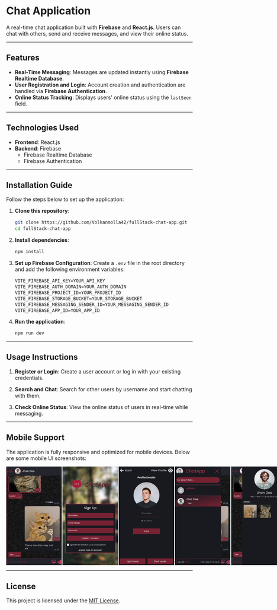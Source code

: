 # Chat Application

A real-time chat application built with **Firebase** and **React.js**. Users can chat with others, send and receive messages, and view their online status.

---

## Features

- **Real-Time Messaging**: Messages are updated instantly using **Firebase Realtime Database**.
- **User Registration and Login**: Account creation and authentication are handled via **Firebase Authentication**.
- **Online Status Tracking**: Displays users' online status using the `lastSeen` field.

---

## Technologies Used

- **Frontend**: React.js
- **Backend**: Firebase
  - Firebase Realtime Database
  - Firebase Authentication

---

## Installation Guide

Follow the steps below to set up the application:

1. **Clone this repository**:

   ```bash
   git clone https://github.com/Volkanmolla42/fullStack-chat-app.git
   cd fullStack-chat-app
   ```

2. **Install dependencies**:

   ```bash
   npm install
   ```

3. **Set up Firebase Configuration**:
   Create a `.env` file in the root directory and add the following environment variables:

   ```env
   VITE_FIREBASE_API_KEY=YOUR_API_KEY
   VITE_FIREBASE_AUTH_DOMAIN=YOUR_AUTH_DOMAIN
   VITE_FIREBASE_PROJECT_ID=YOUR_PROJECT_ID
   VITE_FIREBASE_STORAGE_BUCKET=YOUR_STORAGE_BUCKET
   VITE_FIREBASE_MESSAGING_SENDER_ID=YOUR_MESSAGING_SENDER_ID
   VITE_FIREBASE_APP_ID=YOUR_APP_ID
   ```

4. **Run the application**:
   ```bash
   npm run dev
   ```

---

## Usage Instructions

1. **Register or Login**:
   Create a user account or log in with your existing credentials.

2. **Search and Chat**:
   Search for other users by username and start chatting with them.

3. **Check Online Status**:
   View the online status of users in real-time while messaging.

---

## Mobile Support

The application is fully responsive and optimized for mobile devices. Below are some mobile UI screenshots:

<div style="display: flex; gap: 2px;">
  <img src="public/phone-ss5.jpeg" alt="Screenshot 1" width="150">
  <img src="public/phone-ss4.jpeg" alt="Screenshot 2" width="150">
  <img src="public/phone-ss2.jpeg" alt="Screenshot 3" width="150">
  <img src="public/phone-ss3.jpeg" alt="Screenshot 4" width="150">
  <img src="public/phone-ss1.jpeg" alt="Screenshot 5" width="150">
</div>

---

## License

This project is licensed under the [MIT License](LICENSE).
